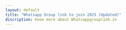 ```yaml
---
layout: default
title: "Whatsapp Group link to join 2025 (Updated)"
discription: Know more about Whatsappgrouplink.in
---
```


